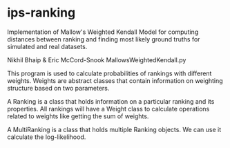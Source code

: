 # ips-ranking
Implementation of Mallow's Weighted Kendall Model for computing distances between ranking and finding most likely ground truths for simulated and real datasets.

Nikhil Bhaip & Eric McCord-Snook
MallowsWeightedKendall.py

This program is used to calculate probabilities of rankings with different weights.
Weights are abstract classes that contain information on weighting structure based on two parameters.


A Ranking is a class that holds information on a particular ranking and its properties. All rankings will have a
Weight class to calculate operations related to weights like getting the sum of weights.

A MultiRanking is a class that holds multiple Ranking objects. We can use it calculate the log-likelihood.

